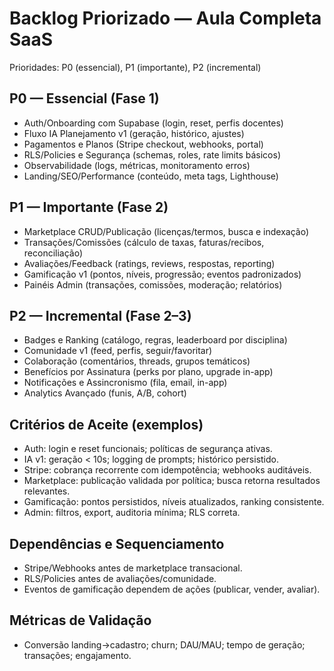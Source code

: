 # Backlog Priorizado — Aula Completa SaaS

Prioridades: P0 (essencial), P1 (importante), P2 (incremental)

## P0 — Essencial (Fase 1)
- Auth/Onboarding com Supabase (login, reset, perfis docentes)
- Fluxo IA Planejamento v1 (geração, histórico, ajustes)
- Pagamentos e Planos (Stripe checkout, webhooks, portal)
- RLS/Policies e Segurança (schemas, roles, rate limits básicos)
- Observabilidade (logs, métricas, monitoramento erros)
- Landing/SEO/Performance (conteúdo, meta tags, Lighthouse)

## P1 — Importante (Fase 2)
- Marketplace CRUD/Publicação (licenças/termos, busca e indexação)
- Transações/Comissões (cálculo de taxas, faturas/recibos, reconciliação)
- Avaliações/Feedback (ratings, reviews, respostas, reporting)
- Gamificação v1 (pontos, níveis, progressão; eventos padronizados)
- Painéis Admin (transações, comissões, moderação; relatórios)

## P2 — Incremental (Fase 2–3)
- Badges e Ranking (catálogo, regras, leaderboard por disciplina)
- Comunidade v1 (feed, perfis, seguir/favoritar)
- Colaboração (comentários, threads, grupos temáticos)
- Benefícios por Assinatura (perks por plano, upgrade in-app)
- Notificações e Assincronismo (fila, email, in-app)
- Analytics Avançado (funis, A/B, cohort)

## Critérios de Aceite (exemplos)
- Auth: login e reset funcionais; políticas de segurança ativas.
- IA v1: geração < 10s; logging de prompts; histórico persistido.
- Stripe: cobrança recorrente com idempotência; webhooks auditáveis.
- Marketplace: publicação validada por política; busca retorna resultados relevantes.
- Gamificação: pontos persistidos, níveis atualizados, ranking consistente.
- Admin: filtros, export, auditoria mínima; RLS correta.

## Dependências e Sequenciamento
- Stripe/Webhooks antes de marketplace transacional.
- RLS/Policies antes de avaliações/comunidade.
- Eventos de gamificação dependem de ações (publicar, vender, avaliar).

## Métricas de Validação
- Conversão landing→cadastro; churn; DAU/MAU; tempo de geração; transações; engajamento.

